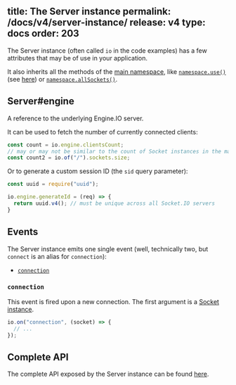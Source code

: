 title: The Server instance
permalink: /docs/v4/server-instance/
release: v4
type: docs
order: 203
---

The Server instance (often called `io` in the code examples) has a few attributes that may be of use in your application.

It also inherits all the methods of the [main namespace](/docs/v4/namespaces/#Main-namespace), like [`namespace.use()`](/docs/v4/server-api/#namespace-use-fn) (see [here](/docs/v4/middlewares/)) or [`namespace.allSockets()`](/docs/v4/server-api/#namespace-allSockets).

## Server#engine

A reference to the underlying Engine.IO server.

It can be used to fetch the number of currently connected clients:

```js
const count = io.engine.clientsCount;
// may or may not be similar to the count of Socket instances in the main namespace, depending on your usage
const count2 = io.of("/").sockets.size;
```

Or to generate a custom session ID (the `sid` query parameter):

```js
const uuid = require("uuid");

io.engine.generateId = (req) => {
  return uuid.v4(); // must be unique across all Socket.IO servers
}
```

## Events

The Server instance emits one single event (well, technically two, but `connect` is an alias for `connection`):

- [`connection`](#connection)

### `connection`

This event is fired upon a new connection. The first argument is a [Socket instance](/docs/v4/server-socket-instance/).

```js
io.on("connection", (socket) => {
  // ...
});
```

## Complete API

The complete API exposed by the Server instance can be found [here](/docs/v4/server-api/#Server).
